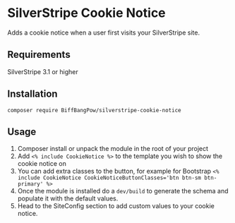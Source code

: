 SilverStripe Cookie Notice
====================================
Adds a cookie notice when a user first visits your SilverStripe site.

## Requirements
SilverStripe 3.1 or higher

## Installation
```composer require BiffBangPow/silverstripe-cookie-notice```

## Usage
1. Composer install or unpack the module in the root of your project
2. Add ```<% include CookieNotice %>``` to the template you wish to show the cookie notice on
3. You can add extra classes to the button, for example for Bootstrap ```<% include CookieNotice CookieNoticeButtonClasses='btn btn-sm btn-primary' %>```
4. Once the module is installed do a ```dev/build``` to generate the schema and populate it with the default values.
5. Head to the SiteConfig section to add custom values to your cookie notice.
